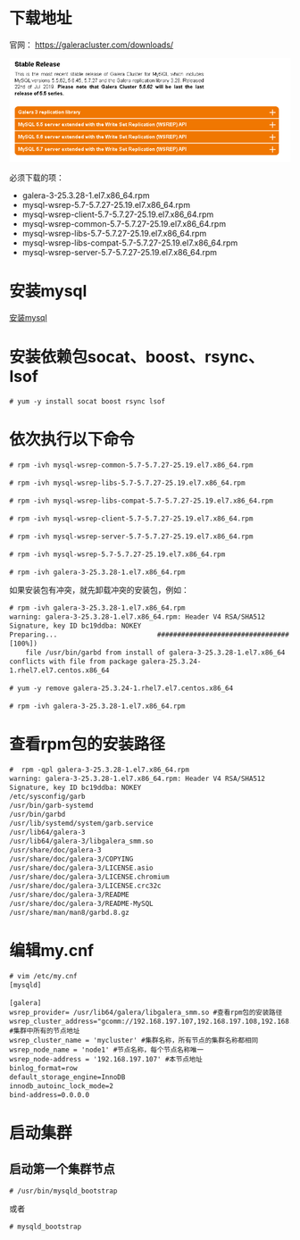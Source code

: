 # 下载地址
官网： https://galeracluster.com/downloads/

![](images/galera-cluster-1.png)

必须下载的项：
- galera-3-25.3.28-1.el7.x86_64.rpm
- mysql-wsrep-5.7-5.7.27-25.19.el7.x86_64.rpm
- mysql-wsrep-client-5.7-5.7.27-25.19.el7.x86_64.rpm
- mysql-wsrep-common-5.7-5.7.27-25.19.el7.x86_64.rpm
- mysql-wsrep-libs-5.7-5.7.27-25.19.el7.x86_64.rpm
- mysql-wsrep-libs-compat-5.7-5.7.27-25.19.el7.x86_64.rpm
- mysql-wsrep-server-5.7-5.7.27-25.19.el7.x86_64.rpm

# 安装mysql
[安装mysql](https://github.com/sunnyzhy/mysql/blob/master/%E5%AE%89%E8%A3%85mysql5.7.md)

# 安装依赖包socat、boost、rsync、lsof
```
# yum -y install socat boost rsync lsof
```

# 依次执行以下命令
```
# rpm -ivh mysql-wsrep-common-5.7-5.7.27-25.19.el7.x86_64.rpm

# rpm -ivh mysql-wsrep-libs-5.7-5.7.27-25.19.el7.x86_64.rpm

# rpm -ivh mysql-wsrep-libs-compat-5.7-5.7.27-25.19.el7.x86_64.rpm

# rpm -ivh mysql-wsrep-client-5.7-5.7.27-25.19.el7.x86_64.rpm

# rpm -ivh mysql-wsrep-server-5.7-5.7.27-25.19.el7.x86_64.rpm

# rpm -ivh mysql-wsrep-5.7-5.7.27-25.19.el7.x86_64.rpm

# rpm -ivh galera-3-25.3.28-1.el7.x86_64.rpm
```

如果安装包有冲突，就先卸载冲突的安装包，例如：
```
# rpm -ivh galera-3-25.3.28-1.el7.x86_64.rpm
warning: galera-3-25.3.28-1.el7.x86_64.rpm: Header V4 RSA/SHA512 Signature, key ID bc19ddba: NOKEY
Preparing...                         ################################# [100%])
	file /usr/bin/garbd from install of galera-3-25.3.28-1.el7.x86_64 conflicts with file from package galera-25.3.24-1.rhel7.el7.centos.x86_64
	
# yum -y remove galera-25.3.24-1.rhel7.el7.centos.x86_64

# rpm -ivh galera-3-25.3.28-1.el7.x86_64.rpm
```

# 查看rpm包的安装路径
```
#  rpm -qpl galera-3-25.3.28-1.el7.x86_64.rpm
warning: galera-3-25.3.28-1.el7.x86_64.rpm: Header V4 RSA/SHA512 Signature, key ID bc19ddba: NOKEY
/etc/sysconfig/garb
/usr/bin/garb-systemd
/usr/bin/garbd
/usr/lib/systemd/system/garb.service
/usr/lib64/galera-3
/usr/lib64/galera-3/libgalera_smm.so
/usr/share/doc/galera-3
/usr/share/doc/galera-3/COPYING
/usr/share/doc/galera-3/LICENSE.asio
/usr/share/doc/galera-3/LICENSE.chromium
/usr/share/doc/galera-3/LICENSE.crc32c
/usr/share/doc/galera-3/README
/usr/share/doc/galera-3/README-MySQL
/usr/share/man/man8/garbd.8.gz
```

# 编辑my.cnf
```
# vim /etc/my.cnf
[mysqld]

[galera]
wsrep_provider= /usr/lib64/galera/libgalera_smm.so #查看rpm包的安装路径
wsrep_cluster_address="gcomm://192.168.197.107,192.168.197.108,192.168.197.109" #集群中所有的节点地址
wsrep_cluster_name = 'mycluster' #集群名称，所有节点的集群名称都相同
wsrep_node_name = 'node1' #节点名称，每个节点名称唯一
wsrep_node-address = '192.168.197.107' #本节点地址
binlog_format=row
default_storage_engine=InnoDB
innodb_autoinc_lock_mode=2
bind-address=0.0.0.0
```

# 启动集群
## 启动第一个集群节点
```
# /usr/bin/mysqld_bootstrap
```

或者

```
# mysqld_bootstrap
```

